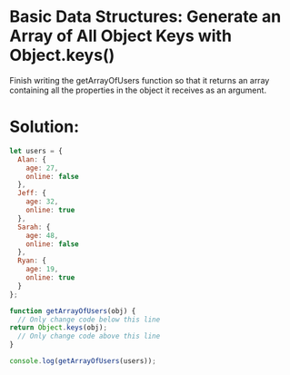 # Basic Data Structures: Generate an Array of All Object Keys with Object.keys()
Finish writing the getArrayOfUsers function so that it returns an array containing all the properties in the object it receives as an argument.
# Solution:
```javascript
let users = {
  Alan: {
    age: 27,
    online: false
  },
  Jeff: {
    age: 32,
    online: true
  },
  Sarah: {
    age: 48,
    online: false
  },
  Ryan: {
    age: 19,
    online: true
  }
};

function getArrayOfUsers(obj) {
  // Only change code below this line
return Object.keys(obj);
  // Only change code above this line
}

console.log(getArrayOfUsers(users));
```